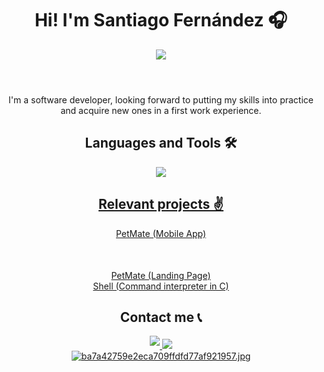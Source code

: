 <header>
	<h1 align="center">Hi! I'm Santiago Fernández 🎧 </h1>
	<p align="center">	
		<a target="_blank" href="https://imageupload.io/TMNGFANTDWfeIyn">
			<img src="https://imageupload.io/ib/Fv8xnK0AKENHdfN_1690854913.jpg"/>
		</a>
	</p>
</header>
<p align="center">
I'm a software developer, looking forward to putting my skills into practice and acquire new ones in a first work experience.
</p>
<h2 align="center">
	Languages and Tools 🛠️
</h2>
<p align="center">
  <a href="https://skillicons.dev">
    <img src="https://skillicons.dev/icons?i=git,javascript,typescript,react,c,html,css,tailwind" />
</p>
<div align="center">
		<h2>
		Relevant projects ✌️	  
		</h2>
		<div align="center">
			<a href="https://github.com/Holberton-PetMate/mobile-app">
					PetMate (Mobile App)
			</a>
		</div>
		<div align="center" style="margin-top: 50px;">
			<a href="https://github.com/Holberton-PetMate/landing-page">
					PetMate (Landing Page)
			</a>
		</div>
		<div align="center">
			<a href="https://github.com/LeandroPintosChelli/holbertonschool-simple_shell">
					Shell (Command interpreter in C)
			</a>
		</div>
</div>
<h2 align="center">
Contact me 📞
</h2>
<div align="center">
	<a href="https://www.linkedin.com/in/fernandez-santiago/">
		<img src=https://img.shields.io/badge/linkedin-%231E77B5.svg?&style=for-the-badge&logo=linkedin&logoColor=white style="margin-bottom: 5px;" />
	</a>
	<a href="mailto:santiagoferna4321@gmail.com">
		<img src="https://img.shields.io/badge/Gmail-D14836?style=for-the-badge&logo=gmail&logoColor=white" />
	</a>
</div>
<div align="center">
<a target="_blank" href="https://imageupload.io/qKo0eUxN8EitvUT"><img  src="https://imageupload.io/ib/s9r0gJhqp7iDVkr_1690857774.jpg" alt="ba7a42759e2eca709ffdfd77af921957.jpg"/></a>
</div>
